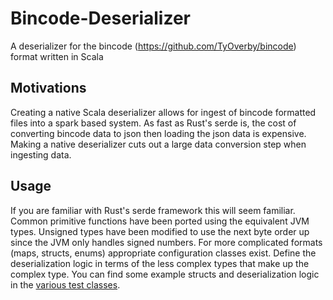 # Bincode-Deserializer
A deserializer for the bincode (https://github.com/TyOverby/bincode) format written in Scala

## Motivations
Creating a native Scala deserializer allows for ingest of bincode formatted files into a spark based system. As fast as Rust's serde is, the cost of converting bincode data to json then loading the json data is expensive. Making a native deserializer cuts out a large data conversion step when ingesting data.

## Usage
If you are familiar with Rust's serde framework this will seem familiar. Common primitive functions have been ported using the equivalent JVM types. Unsigned types have been modified to use the next byte order up since the JVM only handles signed numbers. For more complicated formats (maps, structs, enums) appropriate configuration classes exist. Define the deserialization logic in terms of the less complex types that make up the complex type. You can find some example structs and deserialization logic in the [various test classes](https://github.com/kestein/Bincode-Deserializer/blob/master/deserializer/src/test/scala/RandomStuff.scala#L27).
